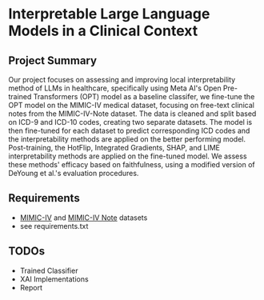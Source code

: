 # Interpretable Large Language Models in a Clinical Context

## Project Summary
Our project focuses on assessing and improving local interpretability method of LLMs in healthcare, specifically using Meta AI's Open Pre-trained Transformers (OPT) model as a baseline classifer, we fine-tune the OPT model on the MIMIC-IV medical dataset, focusing on free-text clinical notes from the MIMIC-IV-Note dataset. The data is cleaned and split based on ICD-9 and ICD-10 codes, creating two separate datasets. The model is then fine-tuned for each dataset to predict corresponding ICD codes and the interpretability methods are applied on the better performing model. Post-training, the HotFlip, Integrated Gradients, SHAP, and LIME interpretability methods are applied on the fine-tuned model. We assess these methods' efficacy based on faithfulness, using a modified version of DeYoung et al.'s evaluation procedures.

## Requirements
- [MIMIC-IV](https://physionet.org/content/mimiciv/2.2/) and [MIMIC-IV Note](https://physionet.org/content/mimic-iv-note/2.2/) datasets
- see requirements.txt


## TODOs
<ul>
  <li> Trained Classifier
  <li> XAI Implementations
  <li> Report
</ul>